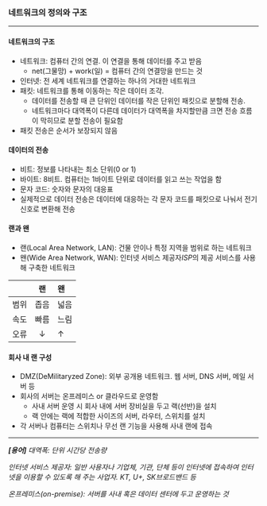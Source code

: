 ### 네트워크의 정의와 구조
---
#### 네트워크의 구조
- 네트워크: 컴퓨터 간의 연결. 이 연결을 통해 데이터를 주고 받음
    - net(그물망) + work(일) = 컴퓨터 간의 연결망을 만드는 것
- 인터넷: 전 세계 네트워크를 연결하는 하나의 거대한 네트워크
- 패킷: 네트워크를 통해 이동하는 작은 데이터 조각. 
    - 데이터를 전송할 때 큰 단위인 데이터를 작은 단위인 패킷으로 분할해 전송. 
    - 네트워크마다 대역폭이 다른데 데이터가 대역폭을 차지할만큼 크면 전송 흐름이 막히므로 분할 전송이 필요함
- 패킷 전송은 순서가 보장되지 않음

#### 데이터의 전송
- 비트: 정보를 나타내는 최소 단위(0 or 1)
- 바이트: 8비트. 컴퓨터는 1바이트 단위로 데이터를 읽고 쓰는 작업을 함
- 문자 코드: 숫자와 문자의 대응표
- 실제적으로 데이터 전송은 데이터에 대응하는 각 문자 코드를 패킷으로 나눠서 전기 신호로 변환해 전송

#### 랜과 왠
- 랜(Local Area Network, LAN): 건물 안이나 특정 지역을 범위로 하는 네트워크
- 왠(Wide Area Network, WAN): 인터넷 서비스 제공자*ISP*의 제공 서비스를 사용해 구축한 네트워크

|  | 랜 | 왠 |
| :--------: | :--------: | :-------- |
| 범위 | 좁음 | 넓음 |
| 속도 | 빠름 | 느림 |
| 오류 | ↓ | ↑ |

#### 회사 내 랜 구성
- DMZ(DeMilitaryzed Zone): 외부 공개용 네트워크. 웹 서버, DNS 서버, 메일 서버 등
- 회사의 서버는 온프레미스 or 클라우드로 운영함
    - 사내 서버 운영 시 회사 내에 서버 장비실을 두고 랙(선반)을 설치
    - 랙 안에는 랙에 적합한 사이즈의 서버, 라우터, 스위치를 설치
- 각 서버나 컴퓨터는 스위치나 무선 랜 기능을 사용해 사내 랜에 접속

---
***[용어]***
*대역폭: 단위 시간당 전송량*

*인터넷 서비스 제공자: 일반 사용자나 기업체, 기관, 단체 등이 인터넷에 접속하여 인터넷을 이용할 수 있도록 해 주는 사업자. KT, U+, SK브로드밴드 등*

*온프레미스(on-premise): 서버를 사내 혹은 데이터 센터에 두고 운영하는 것*